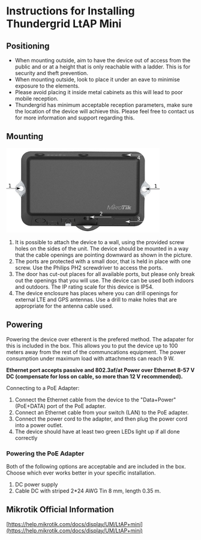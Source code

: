 # Instructions for Installing Thundergrid LtAP Mini
## Positioning
* When mounting outside, aim to have the device out of access from the public and or at a height that is only reachable with a ladder. This is for security and theft prevention.
* When mounting outside, look to place it under an eave to minimise exposure to the elements.
* Please avoid placing it inside metal cabinets as this will lead to poor mobile reception.
* Thundergrid has minimum acceptable reception parameters, make sure the location of the device will achieve this. Please feel free to contact us for more information and support regarding this.

## Mounting
![ltap](https://github.com/Thundergrid149/Thundergrid-Installer-Instructions/blob/030dbc3b237191de3b219814e3e959084cd523d0/Files/ltap-mini-mounting.png)
1. It is possible to attach the device to a wall, using the provided screw holes on the sides of the unit. The device should be mounted in a way that the cable openings are pointing downward as shown in the picture.
2. The ports are protected with a small door, that is held in place with one screw. Use the Philips PH2 screwdriver to access the ports.
3. The door has cut-out places for all available ports, but please only break out the openings that you will use. The device can be used both indoors and outdoors. The IP rating scale for this device is IP54.
4. The device enclosure has places where you can drill openings for external LTE and GPS antennas. Use a drill to make holes that are appropriate for the antenna cable used.

## Powering
Powering the device over etherent is the prefered method. The adapater for this is included in the box. This allows you to put the device up to 100 meters away from the rest of the communcations equipment. The power consumption under maximum load with attachments can reach 9 W.

**Ethernet port accepts passive and 802.3af/at Power over Ethernet 8-57 V DC (compensate for loss on cable, so more than 12 V recommended).**

Connecting to a PoE Adapter:
1. Connect the Ethernet cable from the device to the "Data+Power" (PoE+DATA) port of the PoE adapter.
2. Connect an Ethernet cable from your switch (LAN) to the PoE adapter.
3. Connect the power cord to the adapter, and then plug the power cord into a power outlet.
4. The device should have at least two green LEDs light up if all done correctly

### Powering the PoE Adapter
Both of the following options are acceptable and are included in the box. Choose which ever works better in your specific installation.
1. DC power supply
2. Cable DC with striped 2*24 AWG Tin 8 mm, length 0.35 m.

## Mikrotik Official Information
[https://help.mikrotik.com/docs/display/UM/LtAP+mini](https://help.mikrotik.com/docs/display/UM/LtAP+mini)

